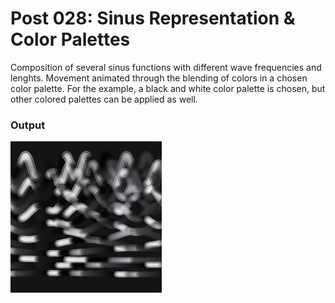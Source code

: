 # Post 028: Sinus Representation & Color Palettes

Composition of several sinus functions with different wave frequencies and lenghts. Movement animated through the blending of colors in a chosen color palette. For the example, a black and white color palette is chosen, but other colored palettes can be applied as well. 

### Output
<img src="doc/output.png" width="48%">
